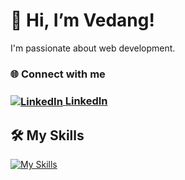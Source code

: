 # 👋 Hi, I’m Vedang!

I'm passionate about web development.

<h3>🌐 Connect with me <h3>
<a href="https://www.linkedin.com/in/shetty-vedanga-shivaram-95880828b/">
    <img src="https://img.icons8.com/color/48/000000/linkedin.png" alt="LinkedIn" style="vertical-align: middle;"/> LinkedIn
</a>

## 🛠️ My Skills
[![My Skills](https://skillicons.dev/icons?i=js,html,css,wasm)](https://skillicons.dev)

<!---
vedaaanggshetty/vedaaanggshetty is a ✨ special ✨ repository because its `README.md` (this file) appears on your GitHub profile.
You can click the Preview link to take a look at your changes.
--->
